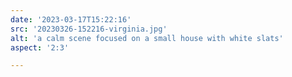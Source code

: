 ```yaml
---
date: '2023-03-17T15:22:16'
src: '20230326-152216-virginia.jpg'
alt: 'a calm scene focused on a small house with white slats'
aspect: '2:3'

---
```

